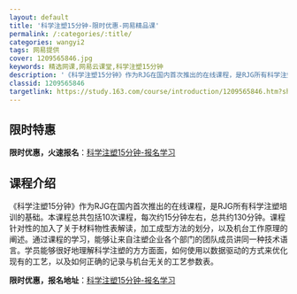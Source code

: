 ```yaml
---
layout: default
title: '科学注塑15分钟-限时优惠-网易精品课'
permalink: /:categories/:title/
categories: wangyi2
tags: 网易提供
cover: 1209565846.jpg
keywords: 精选网课,网易云课堂,科学注塑15分钟
description: '《科学注塑15分钟》作为RJG在国内首次推出的在线课程，是RJG所有科学注塑培训的基础。本课程总共包括10次课程，每次约'
classid: 1209565846
targetlink: https://study.163.com/course/introduction/1209565846.htm?share=1&shareId=1025206652&utm_campaign=share&utm_medium=iphoneShare&utm_source=&utm_u=1025206652
---
```


## 限时特惠

**限时优惠，火速报名**：[科学注塑15分钟-报名学习](https://study.163.com/course/introduction/1209565846.htm?share=1&shareId=1025206652&utm_campaign=share&utm_medium=iphoneShare&utm_source=&utm_u=1025206652)

## 课程介绍

《科学注塑15分钟》作为RJG在国内首次推出的在线课程，是RJG所有科学注塑培训的基础。本课程总共包括10次课程，每次约15分钟左右，总共约130分钟。课程针对性的加入了关于材料物性表解读，加工成型方法的划分，以及机台工作原理的阐述。通过课程的学习，能够让来自注塑企业各个部门的团队成员讲同一种技术语言。学员能够很好地理解科学注塑的方方面面，如何使用以数据驱动的方式来优化现有的工艺，以及如何正确的记录与机台无关的工艺参数表。

**限时优惠，报名地址**：[科学注塑15分钟-报名学习](https://study.163.com/course/introduction/1209565846.htm?share=1&shareId=1025206652&utm_campaign=share&utm_medium=iphoneShare&utm_source=&utm_u=1025206652)

